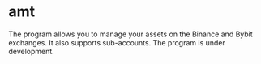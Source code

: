 # amt
The program allows you to manage your assets on the Binance and Bybit exchanges. It also supports sub-accounts. The program is under development.
